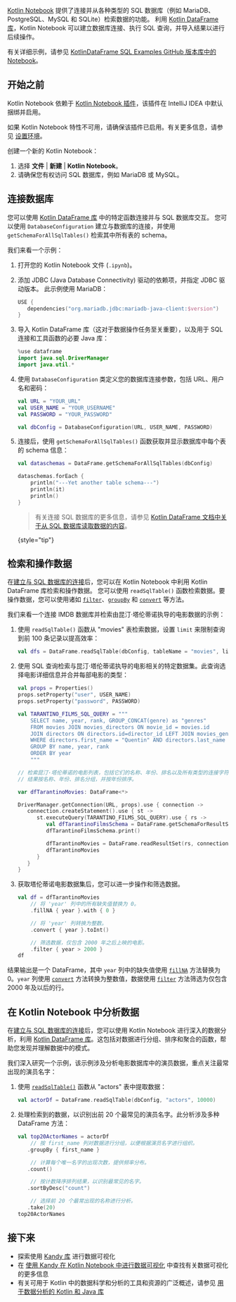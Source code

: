[//]: # (title: 连接并从数据库检索数据)

[Kotlin Notebook](kotlin-notebook-overview.md) 提供了连接并从各种类型的 SQL 数据库（例如 MariaDB、PostgreSQL、MySQL 和 SQLite）检索数据的功能。
利用 [Kotlin DataFrame 库](https://kotlin.github.io/dataframe/gettingstarted.html)，Kotlin Notebook 可以建立数据库连接、执行 SQL 查询，并导入结果以进行后续操作。

有关详细示例，请参见 [KotlinDataFrame SQL Examples GitHub 版本库中的 Notebook](https://github.com/zaleslaw/KotlinDataFrame-SQL-Examples/blob/master/notebooks/imdb.ipynb)。

## 开始之前

Kotlin Notebook 依赖于 [Kotlin Notebook 插件](https://plugins.jetbrains.com/plugin/16340-kotlin-notebook)，该插件在 IntelliJ IDEA 中默认捆绑并启用。

如果 Kotlin Notebook 特性不可用，请确保该插件已启用。有关更多信息，请参见 [设置环境](kotlin-notebook-set-up-env.md)。

创建一个新的 Kotlin Notebook：

1. 选择 **文件** | **新建** | **Kotlin Notebook**。
2. 请确保您有权访问 SQL 数据库，例如 MariaDB 或 MySQL。

## 连接数据库

您可以使用 [Kotlin DataFrame 库](https://kotlin.github.io/dataframe/gettingstarted.html) 中的特定函数连接并与 SQL 数据库交互。
您可以使用 `DatabaseConfiguration` 建立与数据库的连接，并使用 `getSchemaForAllSqlTables()` 检索其中所有表的 schema。

我们来看一个示例：

1. 打开您的 Kotlin Notebook 文件 (`.ipynb`)。
2. 添加 JDBC (Java Database Connectivity) 驱动的依赖项，并指定 JDBC 驱动版本。
此示例使用 MariaDB：

   ```kotlin
   USE {
      dependencies("org.mariadb.jdbc:mariadb-java-client:$version")
   }
   ```

3. 导入 Kotlin DataFrame 库（这对于数据操作任务至关重要），以及用于 SQL 连接和工具函数的必要 Java 库：

   ```kotlin
   %use dataframe
   import java.sql.DriverManager
   import java.util.*
   ```

4. 使用 `DatabaseConfiguration` 类定义您的数据库连接参数，包括 URL、用户名和密码：

   ```kotlin
   val URL = "YOUR_URL"
   val USER_NAME = "YOUR_USERNAME"
   val PASSWORD = "YOUR_PASSWORD"

   val dbConfig = DatabaseConfiguration(URL, USER_NAME, PASSWORD)
   ```

5. 连接后，使用 `getSchemaForAllSqlTables()` 函数获取并显示数据库中每个表的 schema 信息：

   ```kotlin
   val dataschemas = DataFrame.getSchemaForAllSqlTables(dbConfig)

   dataschemas.forEach {
       println("---Yet another table schema---")
       println(it)
       println()
   }
   ```

   > 有关连接 SQL 数据库的更多信息，请参见 [Kotlin DataFrame 文档中关于从 SQL 数据库读取数据的内容](https://kotlin.github.io/dataframe/readsqldatabases.html)。
   >
   {style="tip"}

## 检索和操作数据

在[建立与 SQL 数据库的连接](#connect-to-database)后，您可以在 Kotlin Notebook 中利用 Kotlin DataFrame 库检索和操作数据。
您可以使用 `readSqlTable()` 函数检索数据。要操作数据，您可以使用诸如 [`filter`](https://kotlin.github.io/dataframe/filter.html)、[`groupBy`](https://kotlin.github.io/dataframe/groupby.html) 和 [`convert`](https://kotlin.github.io/dataframe/convert.html) 等方法。

我们来看一个连接 IMDB 数据库并检索由昆汀·塔伦蒂诺执导的电影数据的示例：

1. 使用 `readSqlTable()` 函数从 "movies" 表检索数据，设置 `limit` 来限制查询到前 100 条记录以提高效率：

   ```kotlin
   val dfs = DataFrame.readSqlTable(dbConfig, tableName = "movies", limit = 100)
   ```

2. 使用 SQL 查询检索与昆汀·塔伦蒂诺执导的电影相关的特定数据集。此查询选择电影详细信息并合并每部电影的类型：

   ```kotlin
   val props = Properties()
   props.setProperty("user", USER_NAME)
   props.setProperty("password", PASSWORD)

   val TARANTINO_FILMS_SQL_QUERY = """
       SELECT name, year, rank, GROUP_CONCAT(genre) as "genres"
       FROM movies JOIN movies_directors ON movie_id = movies.id
       JOIN directors ON directors.id=director_id LEFT JOIN movies_genres ON movies.id = movies_genres.movie_id
       WHERE directors.first_name = "Quentin" AND directors.last_name = "Tarantino"
       GROUP BY name, year, rank
       ORDER BY year
       """

   // 检索昆汀·塔伦蒂诺的电影列表，包括它们的名称、年份、排名以及所有类型的连接字符串。
   // 结果按名称、年份、排名分组，并按年份排序。

   var dfTarantinoMovies: DataFrame<*>

   DriverManager.getConnection(URL, props).use { connection ->
      connection.createStatement().use { st ->
         st.executeQuery(TARANTINO_FILMS_SQL_QUERY).use { rs ->
            val dfTarantinoFilmsSchema = DataFrame.getSchemaForResultSet(rs, connection)
            dfTarantinoFilmsSchema.print()

            dfTarantinoMovies = DataFrame.readResultSet(rs, connection)
            dfTarantinoMovies
         }
      }
   }
   ```

3. 获取塔伦蒂诺电影数据集后，您可以进一步操作和筛选数据。

   ```kotlin
   val df = dfTarantinoMovies
       // 将 'year' 列中的所有缺失值替换为 0。
       .fillNA { year }.with { 0 }

       // 将 'year' 列转换为整数。
       .convert { year }.toInt()

       // 筛选数据，仅包含 2000 年之后上映的电影。
       .filter { year > 2000 }
   df
   ```

结果输出是一个 DataFrame，其中 `year` 列中的缺失值使用 [`fillNA`](https://kotlin.github.io/dataframe/fill.html#fillna) 方法替换为 0。`year` 列使用 [`convert`](https://kotlin.github.io/dataframe/convert.html) 方法转换为整数值，数据使用 [`filter`](https://kotlin.github.io/dataframe/filter.html) 方法筛选为仅包含 2000 年及以后的行。

## 在 Kotlin Notebook 中分析数据

在[建立与 SQL 数据库的连接](#connect-to-database)后，您可以使用 Kotlin Notebook 进行深入的数据分析，利用 [Kotlin DataFrame 库](https://kotlin.github.io/dataframe/gettingstarted.html)。这包括对数据进行分组、排序和聚合的函数，帮助您发现并理解数据中的模式。

我们深入研究一个示例，该示例涉及分析电影数据库中的演员数据，重点关注最常出现的演员名字：

1. 使用 [`readSqlTable()`](https://kotlin.github.io/dataframe/readsqldatabases.html#reading-specific-tables) 函数从 "actors" 表中提取数据：

   ```kotlin
   val actorDf = DataFrame.readSqlTable(dbConfig, "actors", 10000)
   ```

2. 处理检索到的数据，以识别出前 20 个最常见的演员名字。此分析涉及多种 DataFrame 方法：

   ```kotlin
   val top20ActorNames = actorDf
       // 按 first_name 列对数据进行分组，以便根据演员名字进行组织。
      .groupBy { first_name }

       // 计算每个唯一名字的出现次数，提供频率分布。
      .count()

       // 按计数降序排列结果，以识别最常见的名字。
      .sortByDesc("count")

       // 选择前 20 个最常出现的名称进行分析。
      .take(20)
   top20ActorNames
   ```

## 接下来

* 探索使用 [Kandy 库](https://kotlin.github.io/kandy/examples.html) 进行数据可视化
* 在 [使用 Kandy 在 Kotlin Notebook 中进行数据可视化](data-analysis-visualization.md) 中查找有关数据可视化的更多信息
* 有关可用于 Kotlin 中的数据科学和分析的工具和资源的广泛概述，请参见 [用于数据分析的 Kotlin 和 Java 库](data-analysis-libraries.md)
